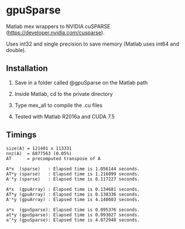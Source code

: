 # gpuSparse

Matlab mex wrappers to NVIDIA cuSPARSE (https://developer.nvidia.com/cusparse).


Uses int32 and single precision to save memory (Matlab uses int64 and double).


## Installation


1. Save in a folder called @gpuSparse on the Matlab path

2. Inside Matlab, cd to the private directory

3. Type mex_all to compile the .cu files

4. Tested with Matlab R2016a and CUDA 7.5



## Timings
```
size(A) = 121401 x 113331
nnz(A)  = 6877563 (0.05%)
AT      = precomputed transpose of A

A*x  (sparse)   : Elapsed time is 1.056144 seconds.
AT*y (sparse)   : Elapsed time is 1.216099 seconds.
A'*y (sparse)   : Elapsed time is 0.117227 seconds.

A*x  (gpuArray) : Elapsed time is 0.134681 seconds.
AT*y (gpuArray) : Elapsed time is 0.138336 seconds.
A'*y (gpuArray) : Elapsed time is 4.140603 seconds.

a*x  (gpuSparse): Elapsed time is 0.095376 seconds.
at*y (gpuSparse): Elapsed time is 0.093627 seconds.
a'*y (gpuSparse): Elapsed time is 4.872948 seconds.
```